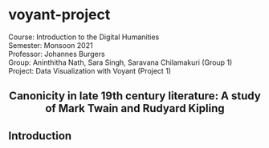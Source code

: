 # voyant-project

Course: Introduction to the Digital Humanities<br/>
Semester: Monsoon 2021<br/>
Professor: Johannes Burgers<br/>
Group: Aninthitha Nath, Sara Singh, Saravana Chilamakuri (Group 1)<br/>
Project: Data Visualization with Voyant (Project 1)<br/>

## <div align="center">Canonicity in late 19th century literature: A study of Mark Twain and Rudyard Kipling</div>

## Introduction